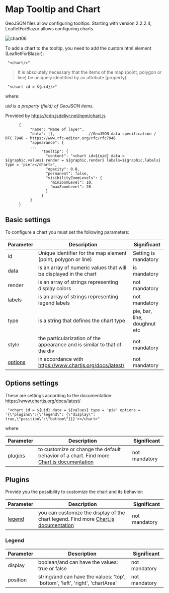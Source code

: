 # Map Tooltip and Chart

GeoJSON files allow configuring tooltips. Starting with version 2.2.2.4, LeafletForBlazor allows configuring charts. 

![chart06](https://github.com/user-attachments/assets/6733fee8-52d8-4e59-88ad-e2e61e6e3678)



To add a chart to the tooltip, you need to add the custom html element (LeafletForBlazor):

     "<chart/>"

> It is absolutely necessary that the items of the map (point, polygon or line) be uniquely identified by an attribute (property):

     "<chart id = ${uid}/>"

where: 

_uid is a property (field) of GeoJSON items._

Provided by https://cdn.jsdelivr.net/npm/chart.js
          
          {
               "name": "Name of layer",
               "data": [],               //GeoJSON data specification / RFC 7946 - https://www.rfc-editor.org/rfc/rfc7946
               "appearance": {
               ...
                    "tooltip": {
                      "content": "<chart id=${uid} data = ${graphic.values} render = ${graphic.render} labels=${graphic.labels} type = 'pie'></chart>",
                      "opacity": 0.8,
                      "permanent": false,
                      "visibilityZoomLevels": {
                        "minZoomLevel": 10,
                        "maxZoomLevel": 20
                      }
                    }
               }
          }

## Basic settings

To configure a chart you must set the following parameters:

| Parameter | Description | Significant |
| --- | --- | --- |
| id | Unique identifier for the map element (point, polygon or line) | Setting is mandatory |
| data | Is an array of numeric values ​​that will be displayed in the chart | is mandatory |
| render | is an array of strings representing display colors | not mandatory |
| labels | is an array of strings representing legend labels | not mandatory |
| type | is a string that defines the chart type | pie, bar, line, doughnut etc | is mandatory |
| style | the particularization of the appearance and is similar to that of the div | not mandatory |
| [options](#options-settings) | in accordance with https://www.chartjs.org/docs/latest/ | not mandatory |

## Options settings

These are settings according to the documentation: https://www.chartjs.org/docs/latest/

     "<chart id = ${uid} data = ${values} type = 'pie' options = '{\"plugins\":{\"legend\": {\"display\": true,\"position\":\"bottom\"}}}'></chart>"

where:

| Parameter | Description | Significant |
| --- | --- | --- |
| [plugins](#plugins) | to customize or change the default behavior of a chart. Find more [Chart.js documentation](https://www.chartjs.org/docs/latest/developers/plugins.html) | not mandatory |

## Plugins

Provide you the possibility to customize the chart and its behavior:

| Parameter | Description | Significant |
| --- | --- | --- |
| [legend](#legend) | you can customize the display of the chart legend. Find more [Chart.js documentation](https://www.chartjs.org/docs/latest/configuration/legend.html) | not mandatory |

### Legend

| Parameter | Description | Significant |
| --- | --- | --- |
| display | boolean/and can have the values: true or false | not mandatory |
| position | string/and can have the values: 'top', 'bottom', 'left', 'right', 'chartArea' | not mandatory |

